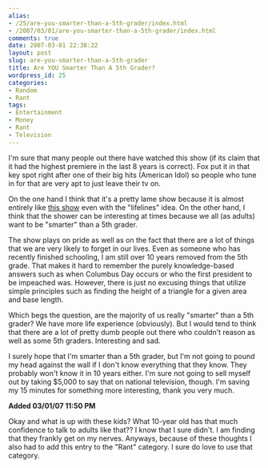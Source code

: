 ```yaml
---
alias:
- /25/are-you-smarter-than-a-5th-grader/index.html
- /2007/03/01/are-you-smarter-than-a-5th-grader/index.html
comments: true
date: 2007-03-01 22:38:22
layout: post
slug: are-you-smarter-than-a-5th-grader
title: Are YOU Smarter Than A 5th Grader?
wordpress_id: 25
categories:
- Random
- Rant
tags:
- Entertainment
- Money
- Rant
- Television
---
```


I'm sure that many people out there have watched this show (if its claim that it had the highest premiere in the last 8 years is correct).  Fox put it in that key spot right after one of their big hits (American Idol) so people who tune in for that are very apt to just leave their tv on.

On the one hand I think that it's a pretty lame show because it is almost entirely like [this show](http://www.millionairetv.com/) even with the "lifelines" idea.  On the other hand, I think that the shower can be interesting at times because we all (as adults) want to be "smarter" than a 5th grader.

The show plays on pride as well as on the fact that there are a lot of things that we are very likely to forget in our lives.  Even as someone who has recently finished schooling, I am still over 10 years removed from the 5th grade.  That makes it hard to remember the purely knowledge-based answers such as when Columbus Day occurs or who the first president to be impeached was.  However, there is just no excusing things that utilize simple principles such as finding the height of a triangle for a given area and base length.

Which begs the question, are the majority of us really "smarter" than a 5th grader?  We have more life experience (obviously).  But I would tend to think that there are a lot of pretty dumb people out there who couldn't reason as well as some 5th graders.  Interesting and sad.

I surely hope that I'm smarter than a 5th grader, but I'm not going to pound my head against the wall if I don't know everything that they know.  They probably won't know it in 10 years either.  I'm sure not going to sell myself out by taking $5,000 to say that on national television, though.  I'm saving my 15 minutes for something more interesting, thank you very much.

**Added 03/01/07 11:50 PM**

Okay and what is up with these kids?  What 10-year old has that much confidence to talk to adults like that??  I know that I sure didn't.  I am finding that they frankly get on my nerves. Anyways, because of these thoughts I also had to add this entry to the "Rant" category.  I sure do love to use that category.  
